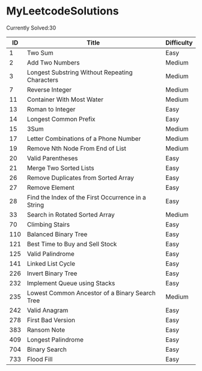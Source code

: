 # MyLeetcodeSolutions
Currently Solved:30

| ID   | Title                                           | Difficulty |
| ---- | ----------------------------------------------- | ---------- |
| 1    | Two Sum                                         | Easy       |
| 2    | Add Two Numbers                                 | Medium     |
| 3    | Longest Substring Without Repeating Characters  | Medium     |
| 7    | Reverse Integer                                 | Medium     |
| 11   | Container With Most Water                       | Medium     |
| 13   | Roman to Integer                                | Easy       |
| 14   | Longest Common Prefix                           | Easy       |
| 15   | 3Sum                                            | Medium     |
| 17   | Letter Combinations of a Phone Number           | Medium     |
| 19   | Remove Nth Node From End of List                | Medium     |
| 20   | Valid Parentheses                               | Easy       |
| 21   | Merge Two Sorted Lists                          | Easy       |
| 26   | Remove Duplicates from Sorted Array             | Easy       |
| 27   | Remove Element                                  | Easy       |
| 28   | Find the Index of the First Occurrence in a String | Easy    |
| 33   | Search in Rotated Sorted Array                  | Medium     |
| 70   | Climbing Stairs                                 | Easy       |
| 110  | Balanced Binary Tree                            | Easy       |
| 121  | Best Time to Buy and Sell Stock                 | Easy       | 
| 125  | Valid Palindrome                                | Easy       | 
| 141  | Linked List Cycle                               | Easy       |
| 226  | Invert Binary Tree                              | Easy       |  
| 232  | Implement Queue using Stacks                    | Easy       | 
| 235  | Lowest Common Ancestor of a Binary Search Tree  | Medium     |   
| 242  | Valid Anagram                                   | Easy       |  
| 278  | First Bad Version                               | Easy       | 
| 383  | Ransom Note                                     | Easy       | 
| 409  | Longest Palindrome                              | Easy       | 
| 704  | Binary Search                                   | Easy       |      
| 733  | Flood Fill                                      | Easy       |   